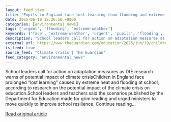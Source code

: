 ```yaml
---
layout: feed_item
title: "Pupils in England face lost learning from flooding and extreme heat, study finds"
date: 2025-06-19 18:26:50 +0000
categories: [environmental_news]
tags: ['urgent', 'flooding', 'extreme-weather']
keywords: ['face', 'extreme-weather', 'urgent', 'pupils', 'flooding', 'england']
description: "School leaders call for action on adaptation measures as DfE research warns of potential impact of climate crisisChildren in England face prolonged “lost lea..."
external_url: https://www.theguardian.com/education/2025/jun/19/children-england-lost-learning-flooding-extreme-heat-climate-schools
is_feed: true
source_feed: "Climate crisis | The Guardian"
feed_category: "environmental_news"
---
```


School leaders call for action on adaptation measures as DfE research warns of potential impact of climate crisisChildren in England face prolonged “lost learning” caused by extreme heat and flooding at school, according to research on the potential impact of the climate crisis on education.School leaders and teachers said the scenarios published by the Department for Education made for grim reading and urged ministers to move quickly to improve school resilience. Continue reading...

[Read original article](https://www.theguardian.com/education/2025/jun/19/children-england-lost-learning-flooding-extreme-heat-climate-schools)
